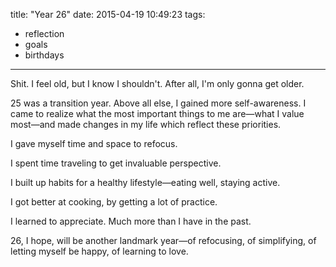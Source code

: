 title: "Year 26"
date: 2015-04-19 10:49:23
tags:
  - reflection
  - goals
  - birthdays
---

Shit. I feel old, but I know I shouldn't. After all, I'm only gonna get older.

25 was a transition year. Above all else, I gained more self-awareness. I came to realize what the most important things to me are—what I value most—and made changes in my life which reflect these priorities.

I gave myself time and space to refocus.

I spent time traveling to get invaluable perspective.

I built up habits for a healthy lifestyle—eating well, staying active.

I got better at cooking, by getting a lot of practice.

I learned to appreciate. Much more than I have in the past.

26, I hope, will be another landmark year—of refocusing, of simplifying, of letting myself be happy, of learning to love.
